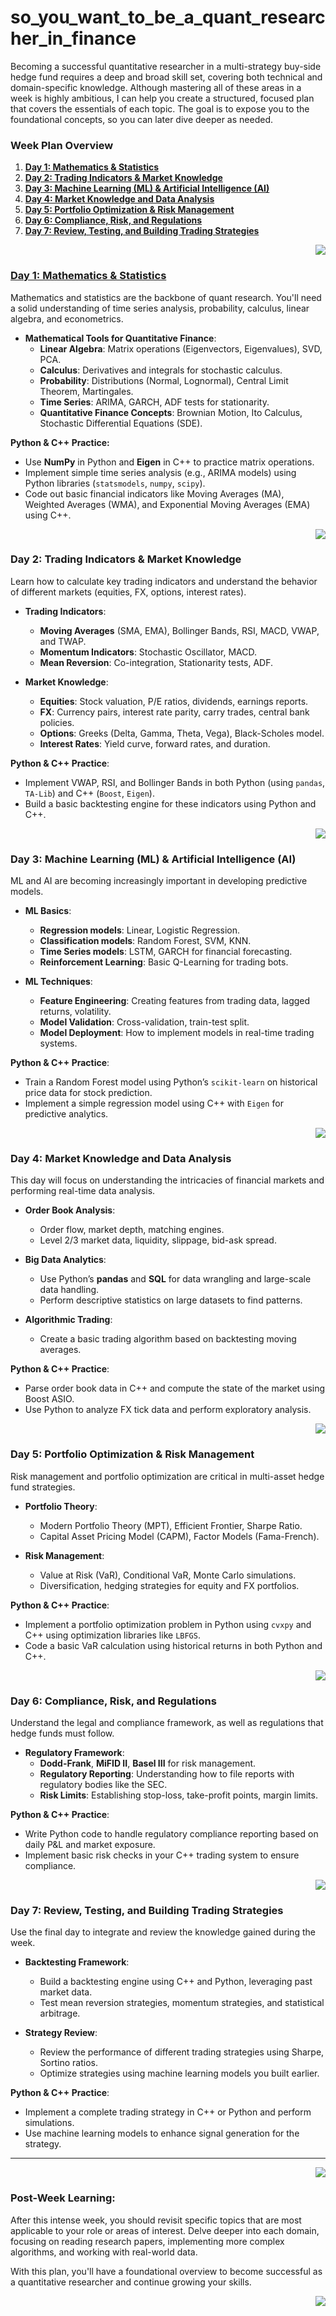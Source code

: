 # so_you_want_to_be_a_quant_researcher_in_finance

Becoming a successful quantitative researcher in a multi-strategy buy-side hedge fund requires a deep and broad skill set, covering both technical and domain-specific knowledge. Although mastering all of these areas in a week is highly ambitious, I can help you create a structured, focused plan that covers the essentials of each topic. The goal is to expose you to the foundational concepts, so you can later dive deeper as needed.

### **Week Plan Overview** <a name="top"></a>

1. [**Day 1: Mathematics & Statistics**](#day-1-mathematics--statistics)
2. [**Day 2: Trading Indicators & Market Knowledge**](#day-2-trading-indicators--market-knowledge)
3. [**Day 3: Machine Learning (ML) & Artificial Intelligence (AI)**](#day-3-machine-learning-ml--artificial-intelligence-ai)
4. [**Day 4: Market Knowledge and Data Analysis**](#day-4-market-knowledge-and-data-analysis)
5. [**Day 5: Portfolio Optimization & Risk Management**](#day-5-portfolio-optimization--risk-management)
6. [**Day 6: Compliance, Risk, and Regulations**](#day-6-compliance-risk-and-regulations)
7. [**Day 7: Review, Testing, and Building Trading Strategies**](#day-7-review-testing-and-building-trading-strategies)

<div align="right"><a href="#top" target="_blacnk"><img src="https://img.shields.io/badge/Back To Top-orange?style=for-the-badge&logo=expo&logoColor=white" /></a></div>

### [**Day 1: Mathematics & Statistics**](./DAY_1/README.md)
Mathematics and statistics are the backbone of quant research. You'll need a solid understanding of time series analysis, probability, calculus, linear algebra, and econometrics.

- **Mathematical Tools for Quantitative Finance**:
  - **Linear Algebra**: Matrix operations (Eigenvectors, Eigenvalues), SVD, PCA.
  - **Calculus**: Derivatives and integrals for stochastic calculus.
  - **Probability**: Distributions (Normal, Lognormal), Central Limit Theorem, Martingales.
  - **Time Series**: ARIMA, GARCH, ADF tests for stationarity.
  - **Quantitative Finance Concepts**: Brownian Motion, Ito Calculus, Stochastic Differential Equations (SDE).

**Python & C++ Practice:**
- Use **NumPy** in Python and **Eigen** in C++ to practice matrix operations.
- Implement simple time series analysis (e.g., ARIMA models) using Python libraries (`statsmodels`, `numpy`, `scipy`).
- Code out basic financial indicators like Moving Averages (MA), Weighted Averages (WMA), and Exponential Moving Averages (EMA) using C++.

<div align="right"><a href="#top" target="_blacnk"><img src="https://img.shields.io/badge/Back To Top-orange?style=for-the-badge&logo=expo&logoColor=white" /></a></div>

### **Day 2: Trading Indicators & Market Knowledge**
Learn how to calculate key trading indicators and understand the behavior of different markets (equities, FX, options, interest rates).

- **Trading Indicators**:
  - **Moving Averages** (SMA, EMA), Bollinger Bands, RSI, MACD, VWAP, and TWAP.
  - **Momentum Indicators**: Stochastic Oscillator, MACD.
  - **Mean Reversion**: Co-integration, Stationarity tests, ADF.
  
- **Market Knowledge**:
  - **Equities**: Stock valuation, P/E ratios, dividends, earnings reports.
  - **FX**: Currency pairs, interest rate parity, carry trades, central bank policies.
  - **Options**: Greeks (Delta, Gamma, Theta, Vega), Black-Scholes model.
  - **Interest Rates**: Yield curve, forward rates, and duration.

**Python & C++ Practice**:
- Implement VWAP, RSI, and Bollinger Bands in both Python (using `pandas`, `TA-Lib`) and C++ (`Boost`, `Eigen`).
- Build a basic backtesting engine for these indicators using Python and C++.

<div align="right"><a href="#top" target="_blacnk"><img src="https://img.shields.io/badge/Back To Top-orange?style=for-the-badge&logo=expo&logoColor=white" /></a></div>

### **Day 3: Machine Learning (ML) & Artificial Intelligence (AI)**
ML and AI are becoming increasingly important in developing predictive models.

- **ML Basics**:
  - **Regression models**: Linear, Logistic Regression.
  - **Classification models**: Random Forest, SVM, KNN.
  - **Time Series models**: LSTM, GARCH for financial forecasting.
  - **Reinforcement Learning**: Basic Q-Learning for trading bots.

- **ML Techniques**:
  - **Feature Engineering**: Creating features from trading data, lagged returns, volatility.
  - **Model Validation**: Cross-validation, train-test split.
  - **Model Deployment**: How to implement models in real-time trading systems.

**Python & C++ Practice**:
- Train a Random Forest model using Python’s `scikit-learn` on historical price data for stock prediction.
- Implement a simple regression model using C++ with `Eigen` for predictive analytics.

<div align="right"><a href="#top" target="_blacnk"><img src="https://img.shields.io/badge/Back To Top-orange?style=for-the-badge&logo=expo&logoColor=white" /></a></div>

### **Day 4: Market Knowledge and Data Analysis**
This day will focus on understanding the intricacies of financial markets and performing real-time data analysis.

- **Order Book Analysis**:
  - Order flow, market depth, matching engines.
  - Level 2/3 market data, liquidity, slippage, bid-ask spread.
  
- **Big Data Analytics**:
  - Use Python’s **pandas** and **SQL** for data wrangling and large-scale data handling.
  - Perform descriptive statistics on large datasets to find patterns.
  
- **Algorithmic Trading**:
  - Create a basic trading algorithm based on backtesting moving averages.

**Python & C++ Practice**:
- Parse order book data in C++ and compute the state of the market using Boost ASIO.
- Use Python to analyze FX tick data and perform exploratory analysis.

<div align="right"><a href="#top" target="_blacnk"><img src="https://img.shields.io/badge/Back To Top-orange?style=for-the-badge&logo=expo&logoColor=white" /></a></div>

### **Day 5: Portfolio Optimization & Risk Management**
Risk management and portfolio optimization are critical in multi-asset hedge fund strategies.

- **Portfolio Theory**:
  - Modern Portfolio Theory (MPT), Efficient Frontier, Sharpe Ratio.
  - Capital Asset Pricing Model (CAPM), Factor Models (Fama-French).

- **Risk Management**:
  - Value at Risk (VaR), Conditional VaR, Monte Carlo simulations.
  - Diversification, hedging strategies for equity and FX portfolios.

**Python & C++ Practice**:
- Implement a portfolio optimization problem in Python using `cvxpy` and C++ using optimization libraries like `LBFGS`.
- Code a basic VaR calculation using historical returns in both Python and C++.

<div align="right"><a href="#top" target="_blacnk"><img src="https://img.shields.io/badge/Back To Top-orange?style=for-the-badge&logo=expo&logoColor=white" /></a></div>

### **Day 6: Compliance, Risk, and Regulations**
Understand the legal and compliance framework, as well as regulations that hedge funds must follow.

- **Regulatory Framework**:
  - **Dodd-Frank**, **MiFID II**, **Basel III** for risk management.
  - **Regulatory Reporting**: Understanding how to file reports with regulatory bodies like the SEC.
  - **Risk Limits**: Establishing stop-loss, take-profit points, margin limits.

**Python & C++ Practice**:
- Write Python code to handle regulatory compliance reporting based on daily P&L and market exposure.
- Implement basic risk checks in your C++ trading system to ensure compliance.

<div align="right"><a href="#top" target="_blacnk"><img src="https://img.shields.io/badge/Back To Top-orange?style=for-the-badge&logo=expo&logoColor=white" /></a></div>

### **Day 7: Review, Testing, and Building Trading Strategies**
Use the final day to integrate and review the knowledge gained during the week.

- **Backtesting Framework**:
  - Build a backtesting engine using C++ and Python, leveraging past market data.
  - Test mean reversion strategies, momentum strategies, and statistical arbitrage.

- **Strategy Review**:
  - Review the performance of different trading strategies using Sharpe, Sortino ratios.
  - Optimize strategies using machine learning models you built earlier.

**Python & C++ Practice**:
- Implement a complete trading strategy in C++ or Python and perform simulations.
- Use machine learning models to enhance signal generation for the strategy.

---

<div align="right"><a href="#top" target="_blacnk"><img src="https://img.shields.io/badge/Back To Top-orange?style=for-the-badge&logo=expo&logoColor=white" /></a></div>

### **Post-Week Learning**:
After this intense week, you should revisit specific topics that are most applicable to your role or areas of interest. Delve deeper into each domain, focusing on reading research papers, implementing more complex algorithms, and working with real-world data.

With this plan, you'll have a foundational overview to become successful as a quantitative researcher and continue growing your skills.

<div align="right"><a href="#top" target="_blacnk"><img src="https://img.shields.io/badge/Back To Top-orange?style=for-the-badge&logo=expo&logoColor=white" /></a></div>
